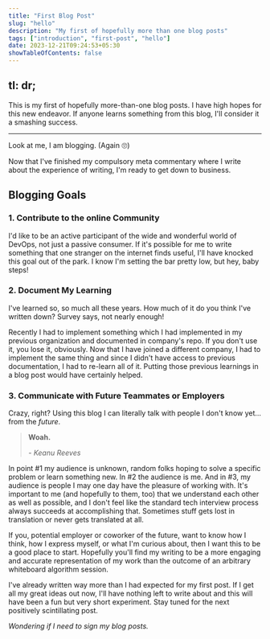```yaml
---
title: "First Blog Post"
slug: "hello"
description: "My first of hopefully more than one blog posts"
tags: ["introduction", "first-post", "hello"]
date: 2023-12-21T09:24:53+05:30
showTableOfContents: false
---
```


tl: dr;
-------
This is my first of hopefully more-than-one blog posts. I have high hopes for this new endeavor. If anyone learns something from this blog, I'll consider it a smashing success.

* * *
Look at me, I am blogging. (Again 🙄)

Now that I've finished my compulsory meta commentary where I write about the experience of writing, I'm ready to get down to business.

Blogging Goals
--------------

### 1. Contribute to the online Community

I'd like to be an active participant of the wide and wonderful world of DevOps, not just a passive consumer. If it's possible for me to write something that one stranger on the internet finds useful, I'll have knocked this goal out of the park. I know I'm setting the bar pretty low, but hey, baby steps!

### 2. Document My Learning

I've learned so, so much all these years. How much of it do you think I've written down? Survey says, not nearly enough!

Recently I had to implement something which I had implemented in my previous organization and documented in company's repo. If you don't use it, you lose it, obviously. Now that I have joined a different company, I had to implement the same thing and since I didn't have access to previous documentation, I had to re-learn all of it. Putting those previous learnings in a blog post would have certainly helped.

### 3. Communicate with Future Teammates or Employers

Crazy, right? Using this blog I can literally talk with people I don't know yet... from the _future_.

> **Woah.**
>
> _- Keanu Reeves_

In point #1 my audience is unknown, random folks hoping to solve a specific problem or learn something new. In #2 the audience is me. And in #3, my audience is people I may one day have the pleasure of working with. It's important to me (and hopefully to them, too) that we understand each other as well as possible, and I don't feel like the standard tech interview process always succeeds at accomplishing that. Sometimes stuff gets lost in translation or never gets translated at all.

If you, potential employer or coworker of the future, want to know how I think, how I express myself, or what I'm curious about, then I want this to be a good place to start. Hopefully you'll find my writing to be a more engaging and accurate representation of my work than the outcome of an arbitrary whiteboard algorithm session.

I've already written way more than I had expected for my first post. If I get all my great ideas out now, I'll have nothing left to write about and this will have been a fun but very short experiment. Stay tuned for the next positively scintillating post.

_Wondering if I need to sign my blog posts._
